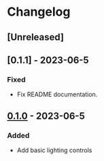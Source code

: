 # Changelog
## [Unreleased]

## [0.1.1] - 2023-06-5
### Fixed
- Fix README documentation.

## [0.1.0] - 2023-06-5
### Added
- Add basic lighting controls

[0.1.0]: https://github.com/nathaniel-daniel/logitech-led-sdk-rs/releases/tag/0.1.0